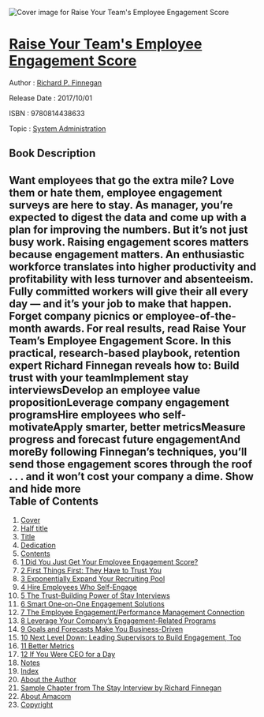 ![Cover image for Raise Your Team&#39;s Employee Engagement Score](https://imgdetail.ebookreading.net/cover/cover/system_admin/EB9780814438633.jpg)

[Raise Your Team&#39;s Employee Engagement Score](https://ebookreading.net/view/book/Raise+Your+Team%26%2339%3Bs+Employee+Engagement+Score-EB9780814438633_1.html "Raise Your Team&#39;s Employee Engagement Score")
====================================================================================================================

Author : [Richard P. Finnegan](https://ebookreading.net/search/author/Richard+P.+Finnegan)

Release Date : 2017/10/01

ISBN : 9780814438633

Topic : [System Administration](https://ebookreading.net/search/category/system-administration)

Book Description
-----------------

 Want employees that go the extra mile?
Love them or hate them, employee engagement surveys are here to stay. As manager, you’re expected to digest the data and come up with a plan for improving the numbers. But it’s not just busy work. Raising engagement scores matters because engagement matters. An enthusiastic workforce translates into higher productivity and profitability with less turnover and absenteeism. Fully committed workers will give their all every day — and it’s your job to make that happen.
Forget company picnics or employee-of-the-month awards. For real results, read Raise Your Team’s Employee Engagement Score. In this practical, research-based playbook, retention expert Richard Finnegan reveals how to:
Build trust with your teamImplement stay interviewsDevelop an employee value propositionLeverage company engagement programsHire employees who self-motivateApply smarter, better metricsMeasure progress and forecast future engagementAnd moreBy following Finnegan’s techniques, you’ll send those engagement scores through the roof . . . and it won’t cost your company a dime.
        Show and hide more                
Table of Contents
-----------------

1. [Cover](https://ebookreading.net/view/book/Raise+Your+Team%26%2339%3Bs+Employee+Engagement+Score-EB9780814438633_1.html)
1. [Half title](https://ebookreading.net/view/book/Raise+Your+Team%26%2339%3Bs+Employee+Engagement+Score-EB9780814438633_3.html)
1. [Title](https://ebookreading.net/view/book/Raise+Your+Team%26%2339%3Bs+Employee+Engagement+Score-EB9780814438633_4.html)
1. [Dedication](https://ebookreading.net/view/book/Raise+Your+Team%26%2339%3Bs+Employee+Engagement+Score-EB9780814438633_5.html)
1. [Contents](https://ebookreading.net/view/book/Raise+Your+Team%26%2339%3Bs+Employee+Engagement+Score-EB9780814438633_6.html)
1. [1 Did You Just Get Your Employee Engagement Score?](https://ebookreading.net/view/book/Raise+Your+Team%26%2339%3Bs+Employee+Engagement+Score-EB9780814438633_8.html#ch1)
1. [2 First Things First: They Have to Trust You](https://ebookreading.net/view/book/Raise+Your+Team%26%2339%3Bs+Employee+Engagement+Score-EB9780814438633_9.html#ch2)
1. [3 Exponentially Expand Your Recruiting Pool](https://ebookreading.net/view/book/Raise+Your+Team%26%2339%3Bs+Employee+Engagement+Score-EB9780814438633_10.html#ch3)
1. [4 Hire Employees Who Self-Engage](https://ebookreading.net/view/book/Raise+Your+Team%26%2339%3Bs+Employee+Engagement+Score-EB9780814438633_11.html#ch4)
1. [5 The Trust-Building Power of Stay Interviews](https://ebookreading.net/view/book/Raise+Your+Team%26%2339%3Bs+Employee+Engagement+Score-EB9780814438633_12.html#ch5)
1. [6 Smart One-on-One Engagement Solutions](https://ebookreading.net/view/book/Raise+Your+Team%26%2339%3Bs+Employee+Engagement+Score-EB9780814438633_13.html#ch6)
1. [7 The Employee Engagement/Performance Management Connection](https://ebookreading.net/view/book/Raise+Your+Team%26%2339%3Bs+Employee+Engagement+Score-EB9780814438633_14.html#ch7)
1. [8 Leverage Your Company’s Engagement-Related Programs](https://ebookreading.net/view/book/Raise+Your+Team%26%2339%3Bs+Employee+Engagement+Score-EB9780814438633_15.html#ch8)
1. [9 Goals and Forecasts Make You Business-Driven](https://ebookreading.net/view/book/Raise+Your+Team%26%2339%3Bs+Employee+Engagement+Score-EB9780814438633_16.html#ch9)
1. [10 Next Level Down: Leading Supervisors to Build Engagement, Too](https://ebookreading.net/view/book/Raise+Your+Team%26%2339%3Bs+Employee+Engagement+Score-EB9780814438633_17.html#ch10)
1. [11 Better Metrics](https://ebookreading.net/view/book/Raise+Your+Team%26%2339%3Bs+Employee+Engagement+Score-EB9780814438633_18.html#ch11)
1. [12 If You Were CEO for a Day](https://ebookreading.net/view/book/Raise+Your+Team%26%2339%3Bs+Employee+Engagement+Score-EB9780814438633_19.html#ch12)
1. [Notes](https://ebookreading.net/view/book/Raise+Your+Team%26%2339%3Bs+Employee+Engagement+Score-EB9780814438633_20.html#not)
1. [Index](https://ebookreading.net/view/book/Raise+Your+Team%26%2339%3Bs+Employee+Engagement+Score-EB9780814438633_21.html#ind)
1. [About the Author](https://ebookreading.net/view/book/Raise+Your+Team%26%2339%3Bs+Employee+Engagement+Score-EB9780814438633_22.html#abo)
1. [Sample Chapter from The Stay Interview by Richard Finnegan](https://ebookreading.net/view/book/Raise+Your+Team%26%2339%3Bs+Employee+Engagement+Score-EB9780814438633_23.html#sam)
1. [About Amacom](https://ebookreading.net/view/book/Raise+Your+Team%26%2339%3Bs+Employee+Engagement+Score-EB9780814438633_26.html#ama)
1. [Copyright](https://ebookreading.net/view/book/Raise+Your+Team%26%2339%3Bs+Employee+Engagement+Score-EB9780814438633_28.html)
